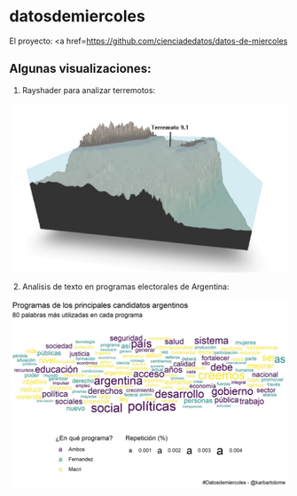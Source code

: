 # datosdemiercoles

El proyecto: 
<a href=https://github.com/cienciadedatos/datos-de-miercoles </a>


## Algunas visualizaciones:

1. Rayshader para analizar terremotos:

<img src="https://github.com/karbartolome/datosdemiercoles/blob/master/visualizaciones/terremotos_rayshader.jpeg"></img>

2. Analisis de texto en programas electorales de Argentina:

<img src="https://github.com/karbartolome/datosdemiercoles/blob/master/visualizaciones/programas_electorales.jpeg"></img>
